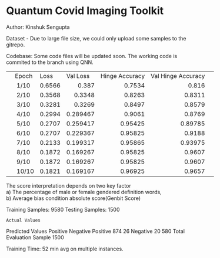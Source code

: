 # Quantum Covid Imaging Toolkit


Author: Kinshuk Sengupta

Dataset - Due to large file size, we could only upload some samples to the gitrepo.

Codebase: Some code files will be updated soon. The working code is commited to the branch using QNN.
<table border="0" cellpadding="0" cellspacing="0" width="1123" style="border-collapse:
 collapse;table-layout:fixed;width:841pt">
 
 <tr height="19" style="height:14.25pt">
  <td height="19" style="height:14.25pt"></td>
  <td>Epoch</td>
  <td>Loss</td>
  <td>Val Loss</td>
  <td>Hinge Accuracy</td>
  <td colspan="2" style="mso-ignore:colspan">Val Hinge Accuracy</td>
  <td></td>
 </tr>
 <tr height="19" style="height:14.25pt">
  <td height="19" style="height:14.25pt"></td>
  <td><span style="mso-spacerun:yes">&nbsp;</span>1/10</td>
  <td align="right">0.6566</td>
  <td align="right">0.387</td>
  <td align="right">0.7534</td>
  <td align="right">0.816</td>
  <td colspan="2" style="mso-ignore:colspan"></td>
 </tr>
 <tr height="19" style="height:14.25pt">
  <td height="19" style="height:14.25pt"></td>
  <td><span style="mso-spacerun:yes">&nbsp;</span>2/10</td>
  <td align="right">0.3568</td>
  <td align="right">0.3348</td>
  <td align="right">0.8263</td>
  <td align="right">0.8311</td>
  <td colspan="2" style="mso-ignore:colspan"></td>
 </tr>
 <tr height="19" style="height:14.25pt">
  <td height="19" style="height:14.25pt"></td>
  <td><span style="mso-spacerun:yes">&nbsp;</span>3/10</td>
  <td align="right">0.3281</td>
  <td align="right">0.3269</td>
  <td align="right">0.8497</td>
  <td align="right">0.8579</td>
  <td colspan="2" style="mso-ignore:colspan"></td>
 </tr>
 <tr height="19" style="height:14.25pt">
  <td height="19" style="height:14.25pt"></td>
  <td><span style="mso-spacerun:yes">&nbsp;</span>4/10</td>
  <td align="right">0.2994</td>
  <td align="right">0.289467</td>
  <td align="right">0.9061</td>
  <td align="right">0.8769</td>
  <td colspan="2" style="mso-ignore:colspan"></td>
 </tr>
 <tr height="19" style="height:14.25pt">
  <td height="19" style="height:14.25pt"></td>
  <td><span style="mso-spacerun:yes">&nbsp;</span>5/10</td>
  <td align="right">0.2707</td>
  <td align="right">0.259417</td>
  <td align="right">0.95425</td>
  <td align="right">0.89785</td>
  <td colspan="2" style="mso-ignore:colspan"></td>
 </tr>
 <tr height="19" style="height:14.25pt">
  <td height="19" style="height:14.25pt"></td>
  <td><span style="mso-spacerun:yes">&nbsp;</span>6/10</td>
  <td align="right">0.2707</td>
  <td align="right">0.229367</td>
  <td align="right">0.95825</td>
  <td align="right">0.9188</td>
  <td colspan="2" style="mso-ignore:colspan"></td>
 </tr>
 <tr height="19" style="height:14.25pt">
  <td height="19" style="height:14.25pt"></td>
  <td><span style="mso-spacerun:yes">&nbsp;</span>7/10</td>
  <td align="right">0.2133</td>
  <td align="right">0.199317</td>
  <td align="right">0.95865</td>
  <td align="right">0.93975</td>
  <td colspan="2" style="mso-ignore:colspan"></td>
 </tr>
 <tr height="19" style="height:14.25pt">
  <td height="19" style="height:14.25pt"></td>
  <td><span style="mso-spacerun:yes">&nbsp;</span>8/10</td>
  <td align="right">0.1872</td>
  <td align="right">0.169267</td>
  <td align="right">0.95825</td>
  <td align="right">0.9607</td>
  <td colspan="2" style="mso-ignore:colspan"></td>
 </tr>
 <tr height="19" style="height:14.25pt">
  <td height="19" style="height:14.25pt"></td>
  <td><span style="mso-spacerun:yes">&nbsp;</span>9/10</td>
  <td align="right">0.1872</td>
  <td align="right">0.169267</td>
  <td align="right">0.95825</td>
  <td align="right">0.9607</td>
  <td colspan="2" style="mso-ignore:colspan"></td>
 </tr>
 <tr height="19" style="height:14.25pt">
  <td height="19" style="height:14.25pt"></td>
  <td><span style="mso-spacerun:yes">&nbsp;</span>10/10</td>
  <td align="right">0.1821</td>
  <td align="right">0.169167</td>
  <td align="right">0.96925</td>
  <td align="right">0.9657</td>
  <td colspan="2" style="mso-ignore:colspan"></td>
 </tr>
 <!--[endif]-->
</tbody></table>

The score interpretation depends on two key factor <br>
   a) The percentage of male or female gendered definition words,<br>
   b) Average bias condition absolute score(Genbit Score)


Training Samples: 9580
Testing Samples: 1500


	Actual Values
Predicted Values		Positive	Negative
	Positive	874	26
	Negative	20	580
	Total Evaluation Sample
1500

Training Time: 52 min avg on multiple instances. 
